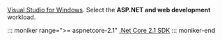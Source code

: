 [Visual Studio for Windows](https://www.microsoft.com/net/download/windows).
Select the **ASP.NET and web development** workload.

<!-- Get the exact link -->
::: moniker range=">= aspnetcore-2.1"
[.Net Core 2.1 SDK](https://www.microsoft.com/net/download/all)
::: moniker-end
